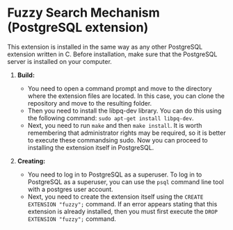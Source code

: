 # Fuzzy Search Mechanism (PostgreSQL extension)

This extension is installed in the same way as any other PostgreSQL extension written in C.
Before installation, make sure that the PostgreSQL server is installed on your computer.

1. **Build:**
    * You need to open a command prompt and move to the directory where the extension files are located. In this case, you can clone the repository and move to the resulting folder.
    * Then you need to install the libpq-dev library. You can do this using the following command: `sudo apt-get install libpq-dev`.
    * Next, you need to run `make` and then `make install`. It is worth remembering that administrator rights may be required, so it is better to execute these commandsing sudo. Now you can proceed to installing the extension itself in PostgreSQL.

2. **Creating:**
    * You need to log in to PostgreSQL as a superuser. To log in to PostgreSQL as a superuser, you can use the `psql` command line tool with a postgres user account.
    * Next, you need to create the extension itself using the `CREATE EXTENSION "fuzzy";` command. If an error appears stating that this extension is already installed, then you must first execute the `DROP EXTENSION "fuzzy";` command.
